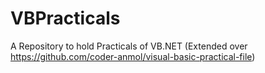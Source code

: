 # VBPracticals
A Repository to hold Practicals of VB.NET (Extended over https://github.com/coder-anmol/visual-basic-practical-file)
